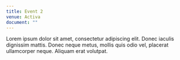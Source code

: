 ```yaml
---
title: Event 2
venue: Activa
document: ""
---
```

Lorem ipsum dolor sit amet, consectetur adipiscing elit. Donec iaculis dignissim mattis. Donec neque metus, mollis quis odio vel, placerat ullamcorper neque. Aliquam erat volutpat. 
